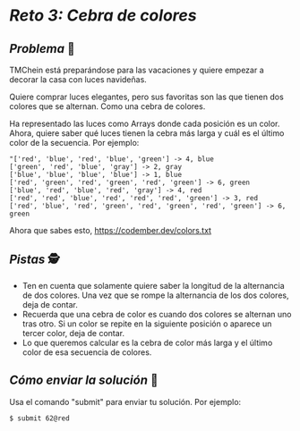 # ***Reto 3:*** _Cebra de colores_

## ***Problema*** 🧠

TMChein está preparándose para las vacaciones y quiere empezar a decorar la casa con luces navideñas.

Quiere comprar luces elegantes, pero sus favoritas son
las que tienen dos colores que se alternan. Como una cebra de colores.

Ha representado las luces como Arrays donde cada posición es un color. Ahora, quiere saber qué luces tienen la cebra más larga y cuál es el último color de la secuencia. Por ejemplo:

```properties
"['red', 'blue', 'red', 'blue', 'green'] -> 4, blue
['green', 'red', 'blue', 'gray'] -> 2, gray
['blue', 'blue', 'blue', 'blue'] -> 1, blue
['red', 'green', 'red', 'green', 'red', 'green'] -> 6, green
['blue', 'red', 'blue', 'red', 'gray'] -> 4, red
['red', 'red', 'blue', 'red', 'red', 'red', 'green'] -> 3, red
['red', 'blue', 'red', 'green', 'red', 'green', 'red', 'green'] -> 6, green
```

Ahora que sabes esto, https://codember.dev/colors.txt

## ***Pistas*** 🕵️

- Ten en cuenta que solamente quiere saber la longitud de la alternancia de dos colores. Una vez que se rompe la alternancia de los dos colores, deja de contar. 
- Recuerda que una cebra de color es cuando dos colores se alternan uno tras otro. Si un color se repite en la siguiente posición o aparece un tercer color, deja de contar.
- Lo que queremos calcular es la cebra de color más larga y el último color de esa secuencia de colores.

## ***Cómo enviar la solución*** 🥇

Usa el comando "submit" para enviar tu solución. Por ejemplo:

```properties
$ submit 62@red
```